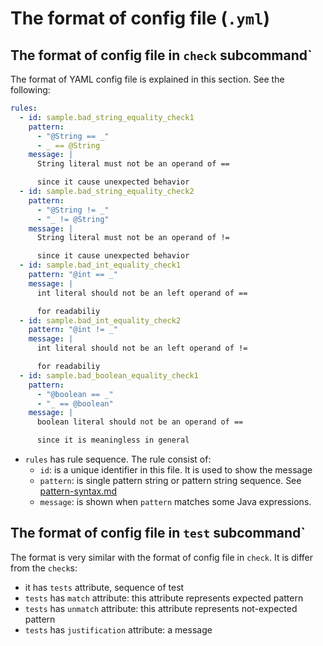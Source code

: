 # The format of config file (`.yml`)

## The format of config file in `check` subcommand`

The format of YAML config file is explained in this section. See the following:

```yaml
rules:
  - id: sample.bad_string_equality_check1
    pattern:
      - "@String == _"
      - _ == @String
    message: |
      String literal must not be an operand of ==

      since it cause unexpected behavior
  - id: sample.bad_string_equality_check2
    pattern:
      - "@String != _"
      - "_ != @String"
    message: |
      String literal must not be an operand of !=

      since it cause unexpected behavior
  - id: sample.bad_int_equality_check1
    pattern: "@int == _"
    message: |
      int literal should not be an left operand of ==

      for readabiliy
  - id: sample.bad_int_equality_check2
    pattern: "@int != _"
    message: |
      int literal should not be an left operand of !=

      for readabiliy
  - id: sample.bad_boolean_equality_check1
    pattern:
      - "@boolean == _"
      - "_ == @boolean"
    message: |
      boolean literal should not be an operand of ==

      since it is meaningless in general
```

- `rules`  has rule sequence.  The rule consist of:
  - `id`:  is a unique identifier in this file. It is used to show the message
  - `pattern`: is single pattern string or pattern string sequence.  See [pattern-syntax.md](pattern-syntax.md)
  - `message`: is shown when `pattern` matches some Java expressions.
  
## The format of config file in `test` subcommand`

The format is very similar with the format of config file in `check`.  It is differ from the `check`s:

- it has `tests` attribute, sequence of test
- `tests` has `match` attribute: this attribute represents expected pattern 
- `tests` has `unmatch` attribute:  this attribute represents not-expected pattern
- `tests` has `justification` attribute: a message
